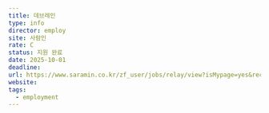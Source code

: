 ```yaml
---
title: 데브레인
type: info
director: employ
site: 사람인
rate: C
status: 지원 완료
date: 2025-10-01
deadline:
url: https://www.saramin.co.kr/zf_user/jobs/relay/view?isMypage=yes&rec_idx=51913458&recommend_ids=eJxNj8kRAyEQA6PxfzSaS28H4vyzsL1bCzy7WkCTEGUdnwFe%2FU5MQKiFynDwh3ZjaEIbvWHcY3bAls10%2Buybpxz7IfnE%2FNFvS2fzGI9827asysdaBIq9bNlk2REZ4Wv8y0BLR6SsjoxwXmef%2F5Kcw1K8qr46qUAE&view_type=quick_complete&gz=1&t_ref_scnid=869&t_ref_content=SRI_050_APPLY-Q_AVA_RCT&t_ref=complete_layer&referNonce=dd62d07498fe5a821c54&relayNonce=1192a16599195c3e9782&immediately_apply_layer_open=n#seq=0
website:
tags:
  - employment
---
```







